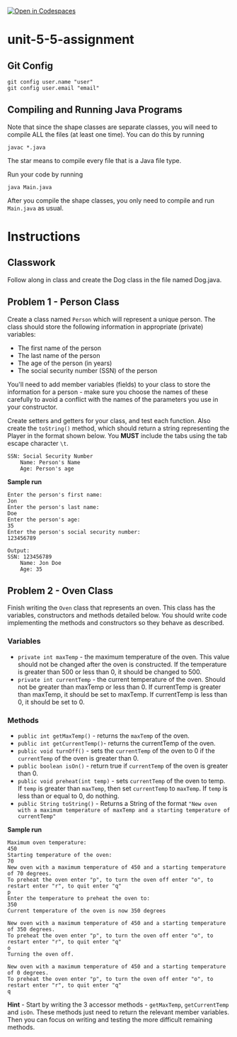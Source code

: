 [![Open in Codespaces](https://classroom.github.com/assets/launch-codespace-2972f46106e565e64193e422d61a12cf1da4916b45550586e14ef0a7c637dd04.svg)](https://classroom.github.com/open-in-codespaces?assignment_repo_id=17488503)
# unit-5-5-assignment

## Git Config
```
git config user.name "user"
git config user.email "email"
```

## Compiling and Running Java Programs
Note that since the shape classes are separate classes, you will need to compile ALL the files (at least one time).  You can do this by running
```
javac *.java
```
The star means to compile every file that is a Java file type.

Run your code by running
```
java Main.java
```

After you compile the shape classes, you only need to compile and run `Main.java` as usual.

# Instructions  

## Classwork
Follow along in class and create the Dog class in the file named Dog.java.

## Problem 1 - Person Class
Create a class named `Person` which will represent a unique person. The class should store the following information in appropriate (private) variables:

* The first name of the person
* The last name of the person
* The age of the person (in years)
* The social security number (SSN) of the person

You'll need to add member variables (fields) to your class to store the information for a person - make sure you choose the names of these carefully to avoid a conflict with the names of the parameters you use in your constructor.

Create setters and getters for your class, and test each function.  Also create the `toString()` method, which should return a string representing the Player in the format shown below.  You **MUST** include the tabs using the tab escape character `\t`.
```
SSN: Social Security Number
	Name: Person's Name
	Age: Person's age
```

**Sample run**
```
Enter the person's first name:
Jon
Enter the person's last name: 
Doe
Enter the person's age: 
35
Enter the person's social security number: 
123456789

Output:
SSN: 123456789
	Name: Jon Doe
	Age: 35
```

## Problem 2 - Oven Class
Finish writing the `Oven` class that represents an oven. This class has the variables, constructors and methods detailed below. You should write code implementing the methods and constructors so they behave as described.

### Variables

* `private int maxTemp` - the maximum temperature of the oven. This value should not be changed after the oven is constructed. If the temperature is greater than 500 or less than 0, it should be changed to 500.
* `private int currentTemp` - the current temperature of the oven. Should not be greater than maxTemp or less than 0. If currentTemp is greater than maxTemp, it should be set to maxTemp. If currentTemp is less than 0, it should be set to 0.

### Methods
* `public int getMaxTemp()` - returns the `maxTemp` of the oven.
* `public int getCurrentTemp()`- returns the currentTemp of the oven.
* `public void turnOff()` - sets the `currentTemp` of the oven to 0 if the `currentTemp` of the oven is greater than 0.
* `public boolean isOn()` - return true if `currentTemp` of the oven is greater than 0.
* `public void preheat(int temp)` - sets `currentTemp` of the oven to temp. If `temp` is greater than `maxTemp`, then set `currentTemp` to `maxTemp`. If `temp` is less than or equal to 0, do nothing.
* `public String toString()` - Returns a String of the format `"New oven with a maximum temperature of maxTemp and a starting temperature of currentTemp"`

**Sample run**
```
Maximum oven temperature: 
450
Starting temperature of the oven: 
70
New oven with a maximum temperature of 450 and a starting temperature of 70 degrees.
To preheat the oven enter "p", to turn the oven off enter "o", to restart enter "r", to quit enter "q"
p
Enter the temperature to preheat the oven to: 
350
Current temperature of the oven is now 350 degrees

New oven with a maximum temperature of 450 and a starting temperature of 350 degrees.
To preheat the oven enter "p", to turn the oven off enter "o", to restart enter "r", to quit enter "q"
o
Turning the oven off.

New oven with a maximum temperature of 450 and a starting temperature of 0 degrees. 
To preheat the oven enter "p", to turn the oven off enter "o", to restart enter "r", to quit enter "q"
q
```

**Hint** - Start by writing the 3 accessor methods - `getMaxTemp`, `getCurrentTemp` and `isOn`. These methods just need to return the relevant member variables. Then you can focus on writing and testing the more difficult remaining methods.
